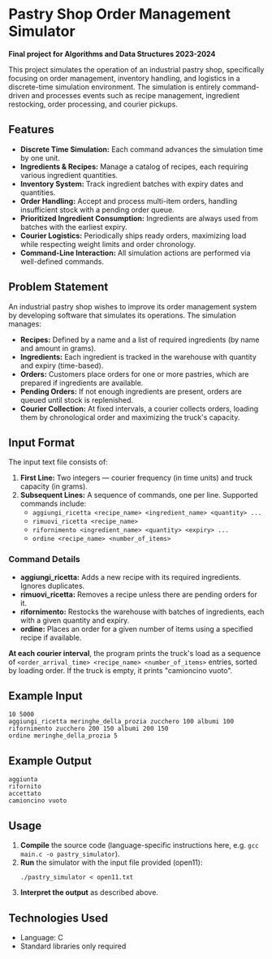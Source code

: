 # Pastry Shop Order Management Simulator

**Final project for Algorithms and Data Structures 2023-2024**

This project simulates the operation of an industrial pastry shop, specifically focusing on order management, inventory handling, and logistics in a discrete-time simulation environment. The simulation is entirely command-driven and processes events such as recipe management, ingredient restocking, order processing, and courier pickups.

## Features

- **Discrete Time Simulation:** Each command advances the simulation time by one unit.
- **Ingredients & Recipes:** Manage a catalog of recipes, each requiring various ingredient quantities.
- **Inventory System:** Track ingredient batches with expiry dates and quantities.
- **Order Handling:** Accept and process multi-item orders, handling insufficient stock with a pending order queue.
- **Prioritized Ingredient Consumption:** Ingredients are always used from batches with the earliest expiry.
- **Courier Logistics:** Periodically ships ready orders, maximizing load while respecting weight limits and order chronology.
- **Command-Line Interaction:** All simulation actions are performed via well-defined commands.

## Problem Statement

An industrial pastry shop wishes to improve its order management system by developing software that simulates its operations. The simulation manages:

- **Recipes:** Defined by a name and a list of required ingredients (by name and amount in grams).
- **Ingredients:** Each ingredient is tracked in the warehouse with quantity and expiry (time-based).
- **Orders:** Customers place orders for one or more pastries, which are prepared if ingredients are available.
- **Pending Orders:** If not enough ingredients are present, orders are queued until stock is replenished.
- **Courier Collection:** At fixed intervals, a courier collects orders, loading them by chronological order and maximizing the truck's capacity.

## Input Format

The input text file consists of:

1. **First Line:** Two integers — courier frequency (in time units) and truck capacity (in grams).
2. **Subsequent Lines:** A sequence of commands, one per line. Supported commands include:
   - `aggiungi_ricetta <recipe_name> <ingredient_name> <quantity> ...`
   - `rimuovi_ricetta <recipe_name>`
   - `rifornimento <ingredient_name> <quantity> <expiry> ...`
   - `ordine <recipe_name> <number_of_items>`



### Command Details

- **aggiungi_ricetta:** Adds a new recipe with its required ingredients. Ignores duplicates.
- **rimuovi_ricetta:** Removes a recipe unless there are pending orders for it.
- **rifornimento:** Restocks the warehouse with batches of ingredients, each with a given quantity and expiry.
- **ordine:** Places an order for a given number of items using a specified recipe if available.

**At each courier interval**, the program prints the truck's load as a sequence of `<order_arrival_time> <recipe_name> <number_of_items>` entries, sorted by loading order. If the truck is empty, it prints "camioncino vuoto".

## Example Input

```
10 5000
aggiungi_ricetta meringhe_della_prozia zucchero 100 albumi 100
rifornimento zucchero 200 150 albumi 200 150
ordine meringhe_della_prozia 5
```

## Example Output

```
aggiunta
rifornito
accettato
camioncino vuoto
```

## Usage

1. **Compile** the source code (language-specific instructions here, e.g. `gcc main.c -o pastry_simulator`).
2. **Run** the simulator with the input file provided (open11):
   ```
   ./pastry_simulator < open11.txt
   ```
3. **Interpret the output** as described above.

## Technologies Used

- Language: C
- Standard libraries only required
